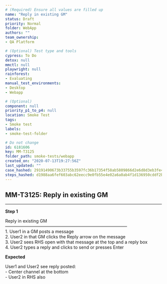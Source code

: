 ```yaml
---
# (Required) Ensure all values are filled up
name: "Reply in existing GM"
status: Draft
priority: Normal
folder: WebApp
authors: ""
team_ownership: 
- QA Platform

# (Optional) Test type and tools
cypress: To Do
detox: null
mmctl: null
playwright: null
rainforest: 
- Evaluating
manual_test_environments: 
- Desktop
- Webapp

# (Optional)
component: null
priority_p1_to_p4: null
location: Smoke Test
tags: 
- Smoke test
labels: 
- smoke-test-folder

# Do not change
id: 6181606
key: MM-T3125
folder_path: smoke-tests/webapp
created_on: "2020-07-13T19:27:56Z"
last_updated: ""
case_hashed: 29191490673b33755b3597fc36b17354f58ab5809866d2e6d8d3eb3fe45fa254cc8d088a55265431fb2bccfdb580fbf4
steps_hashed: d1988aa6fef603abc62eecc9e0fb55e4e02a6a0ab4f1d136950cddf2bf8fa3c12daeaf839bdcdae2a312246cd1c7e0e4
---
```


## MM-T3125: Reply in existing GM

---

**Step 1**

Reply in existing GM\
————————————————————————————\
1\. User1 in a GM posts a message\
2\. User2 in that GM clicks the Reply arrow on the message\
3\. User2 sees RHS open with that message at the top and a reply box\
4\. User2 types a reply and clicks to send or presses Enter

**Expected**

User1 and User2 see reply posted:\
\- Center channel at the bottom\
\- User2 in RHS also
